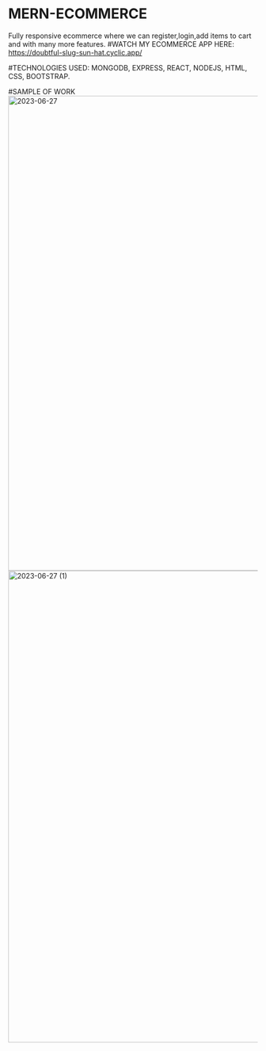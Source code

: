 # MERN-ECOMMERCE 
Fully responsive ecommerce where we can register,login,add items to cart and with many more features.
#WATCH MY ECOMMERCE APP HERE: https://doubtful-slug-sun-hat.cyclic.app/

#TECHNOLOGIES USED:
MONGODB,
EXPRESS,
REACT,
NODEJS,
HTML,
CSS,
BOOTSTRAP.

#SAMPLE OF WORK
<img width="960" alt="2023-06-27" src="https://github.com/Yaxxhh/mern-ecommerce/assets/127377363/7ecb3ba0-e28b-44e2-899b-3a291ccb2f86">
<img width="954" alt="2023-06-27 (1)" src="https://github.com/Yaxxhh/mern-ecommerce/assets/127377363/31c79578-ae58-4b43-94ca-b39524f6a2e5">
